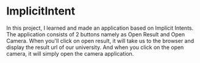 # ImplicitIntent
In this project, I learned and made an application based on Implicit Intents. The application consists of 2 buttons namely as Open Result and Open Camera. When you'll  click on open result, it will take us to the browser and display the result url of our university. And when you click on the open camera, it will simply open the camera application. 
